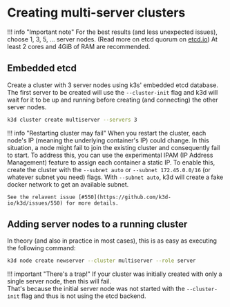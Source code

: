 # Creating multi-server clusters

!!! info "Important note"
    For the best results (and less unexpected issues), choose 1, 3, 5, ... server nodes. (Read more on etcd quorum on [etcd.io](https://etcd.io/docs/v3.3/faq/#why-an-odd-number-of-cluster-members))
    At least 2 cores and 4GiB of RAM are recommended.

## Embedded etcd

Create a cluster with 3 server nodes using k3s' embedded etcd database.
The first server to be created will use the `--cluster-init` flag and k3d will wait for it to be up and running before creating (and connecting) the other server nodes.

```bash
k3d cluster create multiserver --servers 3
```

!!! info "Restarting cluster may fail"
    When you restart the cluster, each node's IP (meaning the underlying container's IP) could change. In this 
    situation, a node might fail to join the existing cluster and consequently fail to start. To address this, 
    you can use the experimental IPAM (IP Address Management) feature to assign each container a static IP. 
    To enable this, create the cluster with the `--subnet auto` or `--subnet 172.45.0.0/16` 
    (or whatever subnet you need) flags. With `--subnet auto`, k3d will create a fake docker network 
    to get an available subnet.
    
    See the relavent issue [#550](https://github.com/k3d-io/k3d/issues/550) for more details.

## Adding server nodes to a running cluster

In theory (and also in practice in most cases), this is as easy as executing the following command:

```bash
k3d node create newserver --cluster multiserver --role server
```

!!! important "There's a trap!"
    If your cluster was initially created with only a single server node, then this will fail.  
    That's because the initial server node was not started with the `--cluster-init` flag and thus is not using the etcd backend.
